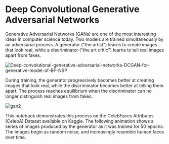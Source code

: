 # Deep Convolutional Generative Adversarial Networks

Generative Adversarial Networks (GANs) are one of the most interesting ideas in computer science today. Two models are trained simultaneously by an adversarial process. A generator ("the artist") learns to create images that look real, while a discriminator ("the art critic") learns to tell real images apart from fakes.

![Deep-convolutional-generative-adversarial-networks-DCGAN-for-generative-model-of-BF-NSP](https://github.com/Akhil-77/Deep_Convolutional_Generative_Adversarial_Network/assets/89073369/1b9882c8-2f75-493c-8eff-d3547a35dfb9)

During training, the generator progressively becomes better at creating images that look real, while the discriminator becomes better at telling them apart. The process reaches equilibrium when the discriminator can no longer distinguish real images from fakes.

![gan2](https://github.com/Akhil-77/Deep_Convolutional_Generative_Adversarial_Network/assets/89073369/b73b2c11-9047-4ebf-978e-44fb28c555be)

This notebook demonstrates this process on the CelebFaces Attributes (CelebA) Dataset available on Kaggle. The following animation shows a series of images produced by the generator as it was trained for 50 epochs. The images begin as random noise, and increasingly resemble human faces over time.


